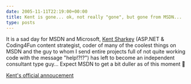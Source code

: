 ```yaml
---
date: 2005-11-11T22:19:00+00:00
title: Kent is gone... ok, not really "gone", but gone from MSDN...
type: posts
---
```

It is a sad day for MSDN and Microsoft, [Kent Sharkey](http://www.acmebinary.com/blogs/kent) (ASP.NET & Coding4Fun content strategist, coder of many of the coolest things on MSDN and the guy to whom I send entire projects full of not quite working code with the message "help!?!?") has left to become an independent consultant type guy... Expect MSDN to get a bit duller as of this moment 🙂

[Kent's official annoucement](http://www.acmebinary.com/blogs/kent/archive/2005/11/09/350.aspx)

